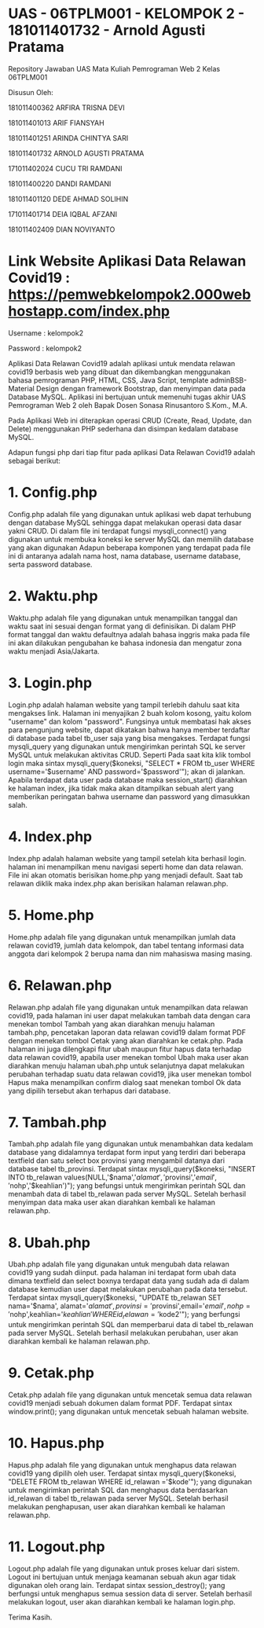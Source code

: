 # UAS - 06TPLM001 - KELOMPOK 2 - 181011401732 - Arnold Agusti Pratama

Repository Jawaban UAS Mata Kuliah Pemrograman Web 2 Kelas 06TPLM001

Disusun Oleh:

181011400362 ARFIRA TRISNA DEVI

181011401013 ARIF FIANSYAH

181011401251 ARINDA CHINTYA SARI

181011401732 ARNOLD AGUSTI PRATAMA

171011402024 CUCU TRI RAMDANI

181011400220 DANDI RAMDANI

181011401120 DEDE AHMAD SOLIHIN

171011401714 DEIA IQBAL AFZANI

181011402409 DIAN NOVIYANTO

# Link Website Aplikasi Data Relawan Covid19 : https://pemwebkelompok2.000webhostapp.com/index.php

Username : kelompok2

Password : kelompok2

Aplikasi Data Relawan Covid19 adalah aplikasi untuk mendata relawan covid19 berbasis web yang dibuat dan dikembangkan menggunakan bahasa pemrograman PHP, HTML, CSS, Java Script, template adminBSB-Material Design dengan framework Bootstrap, dan menyimpan data pada Database MySQL. Aplikasi ini bertujuan untuk memenuhi tugas akhir UAS Pemrograman Web 2 oleh Bapak Dosen Sonasa Rinusantoro S.Kom., M.A.

Pada Aplikasi Web ini diterapkan operasi CRUD (Create, Read, Update, dan Delete) menggunakan PHP sederhana dan disimpan kedalam database MySQL. 

Adapun fungsi php dari tiap fitur pada aplikasi Data Relawan Covid19 adalah sebagai berikut:

# 1. Config.php
Config.php adalah file yang digunakan untuk aplikasi web dapat terhubung dengan database MySQL sehingga dapat melakukan operasi data dasar yakni CRUD. Di dalam file ini terdapat fungsi mysqli_connect() yang digunakan untuk membuka koneksi ke server MySQL dan memilih database yang akan digunakan Adapun beberapa komponen yang terdapat pada file ini di antaranya adalah nama host, nama database, username database, serta password database. 

# 2. Waktu.php
Waktu.php adalah file yang digunakan untuk menampilkan tanggal dan waktu saat ini sesuai dengan format yang di definisikan. Di dalam PHP format tanggal dan waktu defaultnya adalah bahasa inggris maka pada file ini akan dilakukan pengubahan ke bahasa indonesia dan mengatur zona waktu menjadi Asia/Jakarta.

# 3. Login.php
Login.php adalah halaman website yang tampil terlebih dahulu saat kita mengakses link. Halaman ini menyajikan 2 buah kolom kosong, yaitu kolom "username" dan kolom "password". Fungsinya untuk membatasi hak akses para pengunjung website, dapat dikatakan bahwa hanya member terdaftar di database pada tabel tb_user saja yang bisa mengakses. Terdapat fungsi mysqli_query yang digunakan untuk mengirimkan perintah SQL ke server MySQL untuk melakukan aktivitas CRUD. Seperti Pada saat kita klik tombol login maka sintax mysqli_query($koneksi, "SELECT * FROM tb_user WHERE username='$username' AND password='$password'"); akan di jalankan. Apabila terdapat data user pada database maka session_start() diarahkan ke halaman index, jika tidak maka akan ditampilkan sebuah alert yang memberikan peringatan bahwa username dan password yang dimasukkan salah. 

# 4. Index.php
Index.php adalah halaman website yang tampil setelah kita berhasil login. halaman ini menampilkan menu navigasi seperti home dan data relawan. File ini akan otomatis berisikan home.php yang menjadi default. Saat tab relawan diklik maka index.php akan berisikan halaman relawan.php.

# 5. Home.php
Home.php adalah file yang digunakan untuk menampilkan jumlah data relawan covid19, jumlah data kelompok, dan tabel tentang informasi data anggota dari kelompok 2 berupa nama dan nim mahasiswa masing masing. 

# 6. Relawan.php
Relawan.php adalah file yang digunakan untuk menampilkan data relawan covid19, pada halaman ini user dapat melakukan tambah data dengan cara menekan tombol Tambah yang akan diarahkan menuju halaman tambah.php, pencetakan laporan data relawan covid19 dalam format PDF dengan menekan tombol Cetak yang akan diarahkan ke cetak.php. Pada halaman ini juga dilengkapi fitur ubah maupun fitur hapus data terhadap data relawan covid19, apabila user menekan tombol Ubah maka user akan diarahkan menuju halaman ubah.php untuk selanjutnya dapat melakukan perubahan terhadap suatu data relawan covid19, jika user menekan tombol Hapus maka menampilkan confirm dialog saat menekan tombol Ok data yang dipilih tersebut akan terhapus dari database.


# 7. Tambah.php
Tambah.php adalah file yang digunakan untuk menambahkan data kedalam database yang didalamnya terdapat form input yang terdiri dari beberapa textfield dan satu select box provinsi yang mengambil datanya dari database tabel tb_provinsi. Terdapat sintax mysqli_query($koneksi, "INSERT INTO tb_relawan values(NULL,'$nama','$alamat','$provinsi','$email','$nohp','$keahlian')");
yang befungsi untuk mengirimkan perintah SQL dan menambah data di tabel tb_relawan pada server MySQL. Setelah berhasil menyimpan data maka user akan diarahkan kembali ke halaman relawan.php.

# 8. Ubah.php
Ubah.php adalah file yang digunakan untuk mengubah data relawan covid19 yang sudah diinput. pada halaman ini terdapat form ubah data dimana textfield dan select boxnya terdapat data yang sudah ada di dalam database kemudian user dapat melakukan perubahan pada data tersebut. Terdapat sintax  mysqli_query($koneksi, "UPDATE tb_relawan SET nama='$nama', alamat='$alamat', provinsi='$provinsi',email='$email', nohp='$nohp',keahlian='$keahlian' WHERE id_relawan='$kode2'"); yang berfungsi untuk mengirimkan perintah SQL dan memperbarui data di tabel tb_relawan pada server MySQL. Setelah berhasil melakukan perubahan, user akan diarahkan kembali ke halaman relawan.php.

# 9. Cetak.php
Cetak.php adalah file yang digunakan untuk mencetak semua data relawan covid19 menjadi sebuah dokumen dalam format PDF. Terdapat  sintax window.print(); yang digunakan untuk mencetak sebuah halaman website.

# 10. Hapus.php
Hapus.php adalah file yang digunakan untuk menghapus data relawan covid19 yang dipilih oleh user. Terdapat sintax mysqli_query($koneksi, "DELETE FROM tb_relawan WHERE id_relawan ='$kode'"); yang digunakan untuk mengirimkan perintah SQL dan menghapus data berdasarkan id_relawan di tabel tb_relawan pada server MySQL. Setelah berhasil melakukan penghapusan, user akan diarahkan kembali ke halaman relawan.php.

# 11. Logout.php
Logout.php adalah file yang digunakan untuk proses keluar dari sistem. Logout ini bertujuan untuk menjaga keamanan sebuah akun agar tidak digunakan oleh orang lain. Terdapat sintax session_destroy(); yang berfungsi untuk  menghapus semua session data di server. Setelah berhasil melakukan logout, user akan diarahkan kembali ke halaman login.php.


Terima Kasih.
